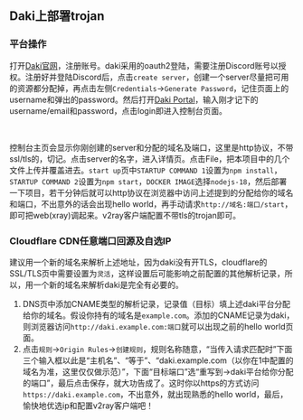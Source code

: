 
## Daki上部署trojan
### 平台操作
打开[Daki官网](https://daki.cc/)，注册账号。daki采用的oauth2登陆，需要注册Discord账号以授权。注册好并登陆Discord后，点击`create server`，创建一个server尽量把可用的资源都分配掉，再点击左侧`Credentials`->`Generate Password`，记住页面上的username和弹出的password。然后打开[Daki Portal](https://portal.daki.cc/auth/login)，输入刚才记下的username/email和password，点击login即进入控制台页面。

<br>

控制台主页会显示你刚创建的server和分配的域名及端口，这里是http协议，不带ssl/tls的，切记。点击server的名字，进入详情页。点击File，把本项目中的几个文件上传并覆盖进去。`start up`页中`STARTUP COMMAND 1`设置为`npm install`，`STARTUP COMMAND 2`设置为`npm start`，`DOCKER IMAGE`选择`nodejs-18`，然后部署一下项目，若干分钟后就可以http协议在浏览器中访问上述提到的分配给你的域名和端口，不出意外的话会出现hello world，再手动请求`http://域名:端口/start`，即可把web(xray)调起来。v2ray客户端配置不带tls的trojan即可。

### Cloudflare CDN任意端口回源及自选IP

建议用一个新的域名来解析上述地址，因为daki没有开TLS，cloudflare的SSL/TLS页中需要设置为`灵活`，这样设置后可能影响之前配置的其他解析记录，所以，用一个新的域名来解析daki是完全有必要的。
1. DNS页中添加CNAME类型的解析记录，记录值（目标）填上述daki平台分配给你的域名。假设你持有的域名是`example.com`。添加的CNAME记录为daki，则浏览器访问`http://daki.example.com:端口`就可以出现之前的hello world页面。
2. 点击`规则`->`Origin Rules`->`创建规则`，规则名称随意，“当传入请求匹配时”下面三个输入框以此是“主机名”、“等于”、“daki.example.com（以你在1中配置的域名为准，这里仅仅做示范）”，下面“目标端口”选“重写到->daki平台给你分配的端口”，最后点击保存，就大功告成了。这时你以https的方式访问`https://daki.example.com`，不出意外，就出现熟悉的hello world，最后，愉快地优选ip和配置v2ray客户端吧！